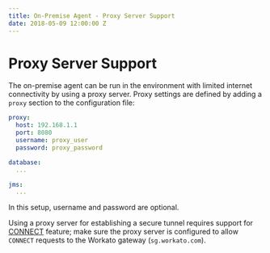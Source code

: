 ```yaml
---
title: On-Premise Agent - Proxy Server Support
date: 2018-05-09 12:00:00 Z
---
```


# Proxy Server Support
The on-premise agent can be run in the environment with limited internet connectivity by using a proxy server. Proxy settings are defined by adding a `proxy` section to the configuration file:

```YAML
proxy:
  host: 192.168.1.1
  port: 8080
  username: proxy_user
  password: proxy_password

database:
  ...

jms:
  ...
```

In this setup, username and password are optional.

Using a proxy server for establishing a secure tunnel requires support for [CONNECT](https://en.wikipedia.org/wiki/HTTP_tunnel#HTTP_CONNECT_tunneling) feature; make sure the proxy server is configured to allow `CONNECT` requests to the Workato gateway (`sg.workato.com`).
